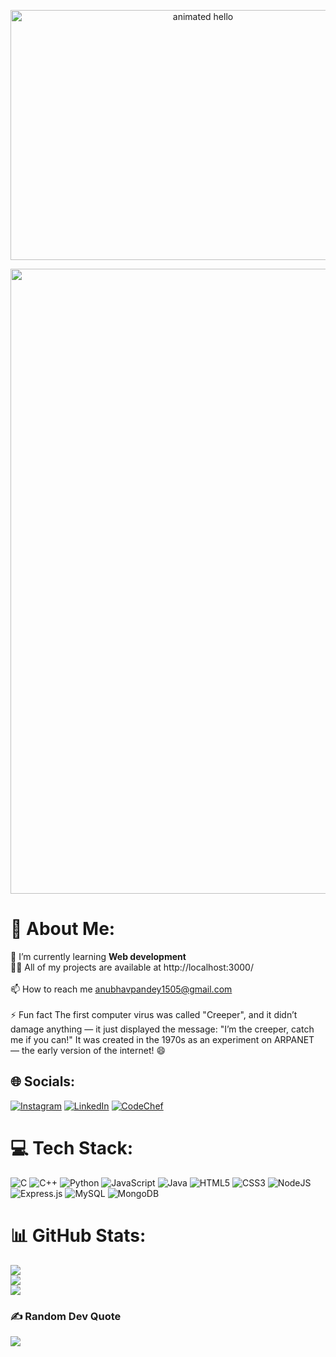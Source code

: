 <p align="center">
  <img src="https://github.com/Anmol-Baranwal/Cool-GIFs-For-GitHub/assets/74038190/9be4d344-6782-461a-b5a6-32a07bf7b34e" height="400" width="600" alt="animated hello">
</p>
<img src="https://user-images.githubusercontent.com/74038190/212284100-561aa473-3905-4a80-b561-0d28506553ee.gif" width="1000">

# 💫 About Me:
🌱 I’m currently learning **Web development**<br>👨‍💻 All of my projects are available at http://localhost:3000/<br><br>📫 How to reach me anubhavpandey1505@gmail.com<br><br>⚡ Fun fact The first computer virus was called "Creeper", and it didn’t damage anything — it just displayed the message: "I’m the creeper, catch me if you can!" It was created in the 1970s as an experiment on ARPANET — the early version of the internet! 😄<br>


## 🌐 Socials:
[![Instagram](https://img.shields.io/badge/Instagram-%23E4405F.svg?logo=Instagram&logoColor=white)](https://instagram.com/exp_1505) [![LinkedIn](![image](https://github.com/user-attachments/assets/c4b4d777-0775-41f5-b269-28e8ea6fdbf0))](https://www.linkedin.com/in/anubhav-pandey-125b6b330/) [![CodeChef](![image](https://github.com/user-attachments/assets/60e93741-a74f-41f2-8aa2-fd62275b2134))](https://www.codechef.com/users/anubhavpandey1)

# 💻 Tech Stack:
![C](https://img.shields.io/badge/c-%2300599C.svg?style=for-the-badge&logo=c&logoColor=white) ![C++](https://img.shields.io/badge/c++-%2300599C.svg?style=for-the-badge&logo=c%2B%2B&logoColor=white) ![Python](https://img.shields.io/badge/python-3670A0?style=for-the-badge&logo=python&logoColor=ffdd54) ![JavaScript](https://img.shields.io/badge/javascript-%23323330.svg?style=for-the-badge&logo=javascript&logoColor=%23F7DF1E) ![Java](https://img.shields.io/badge/java-%23ED8B00.svg?style=for-the-badge&logo=openjdk&logoColor=white) ![HTML5](https://img.shields.io/badge/html5-%23E34F26.svg?style=for-the-badge&logo=html5&logoColor=white) ![CSS3](https://img.shields.io/badge/css3-%231572B6.svg?style=for-the-badge&logo=css3&logoColor=white) ![NodeJS](https://img.shields.io/badge/node.js-6DA55F?style=for-the-badge&logo=node.js&logoColor=white) ![Express.js](https://img.shields.io/badge/express.js-%23404d59.svg?style=for-the-badge&logo=express&logoColor=%2361DAFB) ![MySQL](https://img.shields.io/badge/mysql-4479A1.svg?style=for-the-badge&logo=mysql&logoColor=white) ![MongoDB](https://img.shields.io/badge/MongoDB-%234ea94b.svg?style=for-the-badge&logo=mongodb&logoColor=white)
# 📊 GitHub Stats:
![](https://github-readme-stats.vercel.app/api?username=EXP1505&theme=dark&hide_border=false&include_all_commits=false&count_private=false)<br/>
![](https://nirzak-streak-stats.vercel.app/?user=EXP1505&theme=dark&hide_border=false)<br/>
![](https://github-readme-stats.vercel.app/api/top-langs/?username=EXP1505&theme=dark&hide_border=false&include_all_commits=false&count_private=false&layout=compact)

### ✍️ Random Dev Quote
![](https://quotes-github-readme.vercel.app/api?type=horizontal&theme=radical)

<!-- Proudly created with GPRM ( https://gprm.itsvg.in ) -->
